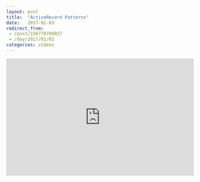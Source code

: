 ```yaml
---
layout: post
title:  "ActiveRecord Patterns"
date:   2017-02-03
redirect_from:
 - /post/156770700027
 - /day/2017/02/03
categories: videos
---
```


<div style="padding:62.5% 0 0 0; position:relative;">
  <iframe src="https://player.vimeo.com/video/202445507?title=0&byline=0&portrait=0" style="position:absolute;top:0;left:0;width:100%;height:100%;" frameborder="0" webkitallowfullscreen mozallowfullscreen allowfullscreen></iframe>
</div>
<script src="https://player.vimeo.com/api/player.js"></script>
